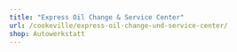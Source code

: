 ```yaml
---
title: "Express Oil Change & Service Center"
url: /cookeville/express-oil-change-und-service-center/
shop: Autowerkstatt
---
```

